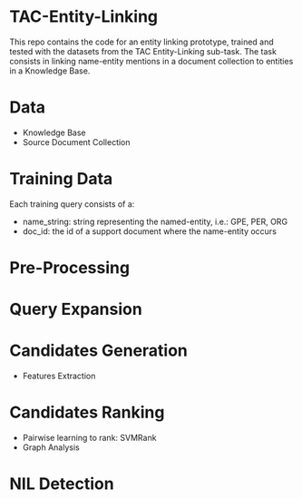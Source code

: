 # TAC-Entity-Linking

This repo contains the code for an entity linking prototype, trained and tested with the datasets from the TAC Entity-Linking sub-task.
The task consists in linking name-entity mentions in a document collection to entities in a Knowledge Base. 


Data
====
- Knowledge Base
- Source Document Collection


Training Data
=============

Each training query consists of a:
- name_string: string representing the named-entity, i.e.: GPE, PER, ORG
- doc_id: the id of a support document where the name-entity occurs


Pre-Processing
==============


Query Expansion
===============



Candidates Generation
=====================
- Features Extraction


Candidates Ranking
==================
- Pairwise learning to rank: SVMRank
- Graph Analysis


NIL Detection
=============

